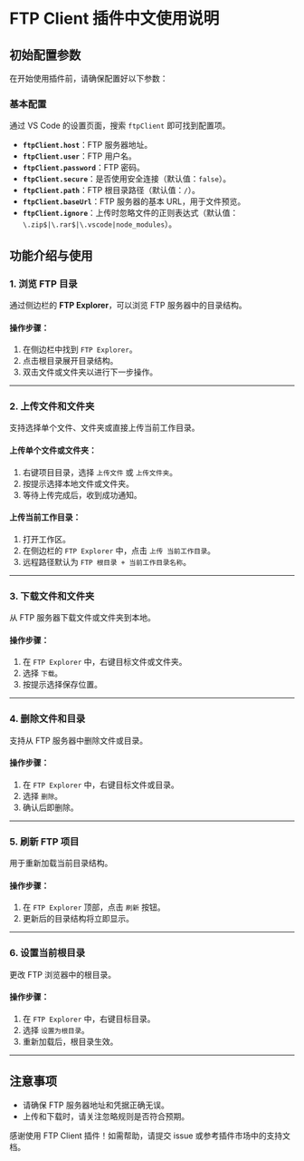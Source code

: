 # FTP Client 插件中文使用说明

## 初始配置参数
在开始使用插件前，请确保配置好以下参数：

### 基本配置
通过 VS Code 的设置页面，搜索 `ftpClient` 即可找到配置项。

- **`ftpClient.host`**：FTP 服务器地址。
- **`ftpClient.user`**：FTP 用户名。
- **`ftpClient.password`**：FTP 密码。
- **`ftpClient.secure`**：是否使用安全连接（默认值：`false`）。
- **`ftpClient.path`**：FTP 根目录路径（默认值：`/`）。
- **`ftpClient.baseUrl`**：FTP 服务器的基本 URL，用于文件预览。
- **`ftpClient.ignore`**：上传时忽略文件的正则表达式（默认值：`\.zip$|\.rar$|\.vscode|node_modules`）。

## 功能介绍与使用

### 1. 浏览 FTP 目录
通过侧边栏的 **FTP Explorer**，可以浏览 FTP 服务器中的目录结构。

#### 操作步骤：
1. 在侧边栏中找到 `FTP Explorer`。
2. 点击根目录展开目录结构。
3. 双击文件或文件夹以进行下一步操作。

---

### 2. 上传文件和文件夹
支持选择单个文件、文件夹或直接上传当前工作目录。

#### 上传单个文件或文件夹：
1. 右键项目目录，选择 `上传文件` 或 `上传文件夹`。
2. 按提示选择本地文件或文件夹。
3. 等待上传完成后，收到成功通知。

#### 上传当前工作目录：
1. 打开工作区。
2. 在侧边栏的 `FTP Explorer` 中，点击 `上传 当前工作目录`。
3. 远程路径默认为 `FTP 根目录 + 当前工作目录名称`。

---

### 3. 下载文件和文件夹
从 FTP 服务器下载文件或文件夹到本地。

#### 操作步骤：
1. 在 `FTP Explorer` 中，右键目标文件或文件夹。
2. 选择 `下载`。
3. 按提示选择保存位置。

---

### 4. 删除文件和目录
支持从 FTP 服务器中删除文件或目录。

#### 操作步骤：
1. 在 `FTP Explorer` 中，右键目标文件或目录。
2. 选择 `删除`。
3. 确认后即删除。

---

### 5. 刷新 FTP 项目
用于重新加载当前目录结构。

#### 操作步骤：
1. 在 `FTP Explorer` 顶部，点击 `刷新` 按钮。
2. 更新后的目录结构将立即显示。

---

### 6. 设置当前根目录
更改 FTP 浏览器中的根目录。

#### 操作步骤：
1. 在 `FTP Explorer` 中，右键目标目录。
2. 选择 `设置为根目录`。
3. 重新加载后，根目录生效。

---

## 注意事项
- 请确保 FTP 服务器地址和凭据正确无误。
- 上传和下载时，请关注忽略规则是否符合预期。

感谢使用 FTP Client 插件！如需帮助，请提交 issue 或参考插件市场中的支持文档。

